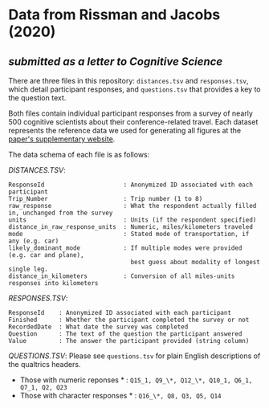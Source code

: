 # Data from Rissman and Jacobs (2020)
## _submitted as a letter to Cognitive Science_

There are three files in this repository: `distances.tsv` and `responses.tsv`, which detail participant responses, and `questions.tsv` that provides a key to the question text.

Both files contain individual participant responses from a survey of nearly 500 cognitive scientists about their conference-related travel. Each dataset represents the reference data we used for generating all figures at the [paper's supplementary website](http://cogscitravel.github.io/survey/).

The data schema of each file is as follows:

_DISTANCES.TSV_:
```
ResponseId                      : Anonymized ID associated with each participant
Trip_Number                     : Trip number (1 to 8)
raw_response                    : What the respondent actually filled in, unchanged from the survey
units                           : Units (if the respondent specified)
distance_in_raw_response_units  : Numeric, miles/kilometers traveled
mode                            : Stated mode of transportation, if any (e.g. car)
likely_dominant_mode            : If multiple modes were provided (e.g. car and plane), 
                                  best guess about modality of longest single leg.
distance_in_kilometers          : Conversion of all miles-units responses into kilometers
```

_RESPONSES.TSV_:
```
ResponseId    : Anonymized ID associated with each participant
Finished      : Whether the participant completed the survey or not
RecordedDate  : What date the survey was completed
Question      : The text of the question the participant answered
Value         : The answer the participant provided (string column)
```

_QUESTIONS.TSV_:
Please see `questions.tsv` for plain English descriptions of the qualtrics headers.
* Those with numeric reponses * : `Q15_1, Q9_\*, Q12_\*, Q10_1, Q6_1, Q7_1, Q2, Q23`
* Those with character responses * : `Q16_\*, Q8, Q3, Q5, Q14`
